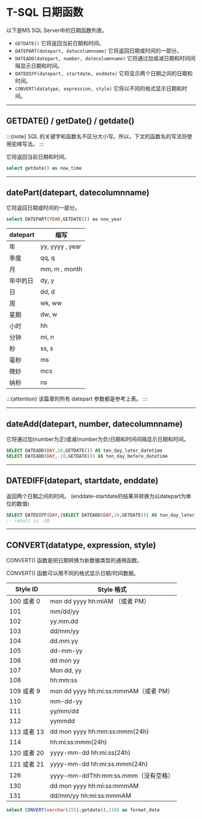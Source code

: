 # T-SQL 日期函数

以下是MS SQL Server中的日期函数列表。

- `GETDATE()` 它将返回当前日期和时间。
- `DATEPART(datepart, datecolumnname)` 它将返回日期或时间的一部分。
- `DATEADD(datepart, number, datecolumnname)` 它将通过加或减日期和时间间隔显示日期和时间。
- `DATEDIFF(datepart, startdate, enddate)` 它将显示两个日期之间的日期和时间。
- `CONVERT(datatype, expression, style)` 它将以不同的格式显示日期和时间。

______________________________________________________________________

## GETDATE() / getDate() / getdate()

:::{note}
SQL 的关键字和函数名不区分大小写。所以，下文的函数名的写法将使用驼峰写法。
:::

它将返回当前日期和时间。

```sql
select getdate() as now_time
```

______________________________________________________________________

## datePart(datepart, datecolumnname)

它将返回日期或时间的一部分。

```sql
select DATEPART(YEAR,GETDATE()) as now_year
```

| datepart | 缩写              |
| -------- | --------------- |
| 年        | yy, yyyy , year |
| 季度       | qq, q           |
| 月        | mm, m , month   |
| 年中的日     | dy, y           |
| 日        | dd, d           |
| 周        | wk, ww          |
| 星期       | dw, w           |
| 小时       | hh              |
| 分钟       | mi, n           |
| 秒        | ss, s           |
| 毫秒       | ms              |
| 微妙       | mcs             |
| 纳秒       | ns              |

:::{attention}
该篇章的所有 datepart 参数都是参考上表。
:::

______________________________________________________________________

## dateAdd(datepart, number, datecolumnname)

它将通过加(number为正)或减(number为负)日期和时间间隔显示日期和时间。

```sql
SELECT DATEADD(DAY,10,GETDATE()) AS ten_day_later_datetime
SELECT DATEADD(DAY,-10,GETDATE()) AS ten_day_before_datetime
```

______________________________________________________________________

## DATEDIFF(datepart, startdate, enddate)

返回两个日期之间的时间。  (enddate-startdate的结果并转换为以datepart为单位的数值)

```sql
SELECT DATEDIFF(DAY,(SELECT DATEADD(DAY,10,GETDATE()) AS ten_day_later_datetime),GETDATE()) as diff_time
-- result is -10
```

______________________________________________________________________

## CONVERT(datatype, expression, style)

CONVERT() 函数是把日期转换为新数据类型的通用函数。

CONVERT() 函数可以用不同的格式显示日期/时间数据。

| Style ID   | Style 格式                          |
| ---------- | --------------------------------- |
| 100 或者 0   | mon dd yyyy hh:miAM （或者 PM）       |
| 101        | mm/dd/yy                          |
| 102        | yy.mm.dd                          |
| 103        | dd/mm/yy                          |
| 104        | dd.mm.yy                          |
| 105        | dd-mm-yy                          |
| 106        | dd mon yy                         |
| 107        | Mon dd, yy                        |
| 108        | hh:mm:ss                          |
| 109  或者 9  | mon dd yyyy hh:mi:ss:mmmAM（或者 PM） |
| 110        | mm-dd-yy                          |
| 111        | yy/mm/dd                          |
| 112        | yymmdd                            |
| 113  或者 13 | dd mon yyyy hh:mm:ss:mmm(24h)     |
| 114        | hh:mi:ss:mmm(24h)                 |
| 120  或者 20 | yyyy-mm-dd hh:mi:ss(24h)          |
| 121  或者 21 | yyyy-mm-dd hh:mi:ss.mmm(24h)      |
| 126        | yyyy-mm-ddThh:mm:ss.mmm（没有空格）     |
| 130        | dd mon yyyy hh:mi:ss:mmmAM        |
| 131        | dd/mm/yy hh:mi:ss:mmmAM           |

```sql
select CONVERT(varchar(255),getdate(),110) as format_date
```

